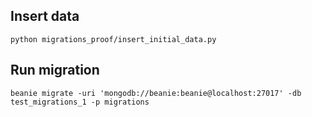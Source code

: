 ## Insert data

```shell
python migrations_proof/insert_initial_data.py
```

## Run migration

```shell
beanie migrate -uri 'mongodb://beanie:beanie@localhost:27017' -db test_migrations_1 -p migrations
```
